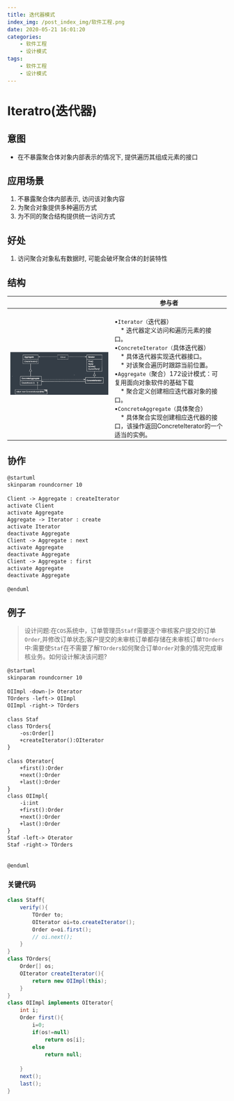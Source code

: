 ```yaml
---
title: 迭代器模式
index_img: /post_index_img/软件工程.png
date: 2020-05-21 16:01:20
categories:
    - 软件工程
    - 设计模式
tags:
    - 软件工程
    - 设计模式
---
```


# Iteratro(迭代器)

## 意图

- 在不暴露聚合体对象内部表示的情况下, 提供遍历其组成元素的接口

## 应用场景

1. 不暴露聚合体内部表示, 访问该对象内容
2. 为聚合对象提供多种遍历方式
3. 为不同的聚合结构提供统一访问方式

## 好处

1. 访问聚合对象私有数据时, 可能会破坏聚合体的封装特性

## 结构

| |参与者|
|-|-|
|![](%E8%BF%AD%E4%BB%A3%E5%99%A8%E6%A8%A1%E5%BC%8F/2020-05-21-16-28-25.png) |<br />•`Iterator（`迭代器）<br />&emsp;* 迭代器定义访问和遍历元素的接口。<br />•`ConcreteIterator（`具体迭代器）<br />&emsp;* 具体迭代器实现迭代器接口。<br />&emsp;* 对该聚合遍历时跟踪当前位置。<br />•`Aggregate（`聚合）172设计模式：可复用面向对象软件的基础下载<br />&emsp;* 聚合定义创建相应迭代器对象的接口。<br />•`ConcreteAggregate（`具体聚合）<br />&emsp;* 具体聚合实现创建相应迭代器的接口，该操作返回ConcreteIterator的一个适当的实例。| 

## 协作

```puml
@startuml
skinparam roundcorner 10

Client -> Aggregate : createIterator
activate Client
activate Aggregate
Aggregate -> Iterator : create
activate Iterator
deactivate Aggregate
Client -> Aggregate : next
activate Aggregate
deactivate Aggregate
Client -> Aggregate : first
activate Aggregate
deactivate Aggregate

@enduml
```

## 例子

> 设计问题:在`COS`系统中，订单管理员`Staff`需要逐个审核客户提交的订单`Order`,并修改订单状态;客户提交的未审核订单都存储在未审核订单`TOrders`中:需要使`Staf`在不需要了解`TOrders`如何聚合订单`Order`对象的情况完成审核业务。如何设计解决该问题?

```puml
@startuml
skinparam roundcorner 10

OIImpl -down-|> Oterator
TOrders -left-> OIImpl
OIImpl -right-> TOrders

class Staf
class TOrders{
    -os:Order[]
    +createIterator():OIterator
}

class Oterator{
    +first():Order
    +next():Order
    +last():Order
}
class OIImpl{
    -i:int
    +first():Order
    +next():Order
    +last():Order
}
Staf -left-> Oterator
Staf -right-> TOrders


@enduml
```

### 关键代码

```java
class Staff{
    verify(){
        TOrder to;
        OIterator oi=to.createIterator();
        Order o=oi.first();
        // oi.next();
    }
}
class TOrders{
    Order[] os;
    OIterator createIterator(){
        return new OIImpl(this);
    }
}
class OIImpl implements OIterator{
    int i;
    Order first(){
        i=0;
        if(os!=null)
            return os[i];
        else
            return null;

    }
    next();
    last();
}
```

